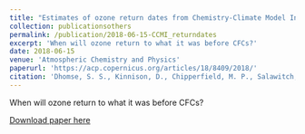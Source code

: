 ```yaml
---
title: "Estimates of ozone return dates from Chemistry-Climate Model Initiative simulations"
collection: publicationsothers
permalink: /publication/2018-06-15-CCMI_returndates
excerpt: 'When will ozone return to what it was before CFCs?'
date: 2018-06-15
venue: 'Atmospheric Chemistry and Physics'
paperurl: 'https://acp.copernicus.org/articles/18/8409/2018/'
citation: 'Dhomse, S. S., Kinnison, D., Chipperfield, M. P., Salawitch, R. J., Cionni, I., Hegglin, M. I., Abraham, N. L., Akiyoshi, H., Archibald, A. T., Bednarz, E. M., Bekki, S., Braesicke, P., Butchart, N., Dameris, M., Deushi, M., Frith, S., Hardiman, S. C., Hassler, B., Horowitz, L. W., Hu, R.-M., Jockel, P., Josse, B., Kirner, O., Kremser, S., Langematz, U., Lewis, J., Marchand, M., Lin, M., Mancini, E., Marecal, V., Michou, M., Morgenstern, O., O Connor, F. M., Oman, L., Pitari, G., Plummer, D. A., Pyle, J. A., Revell, L. E., Rozanov, E., Schofield, R., Stenke, A., Stone, K., Sudo, K., Tilmes, S., Visioni, D., Yamashita, Y., and Zeng, G.: &quot;Estimates of ozone return dates from Chemistry-Climate Model Initiative simulations&quot;, Atmos. Chem. Phys., 18, 8409?8438, https://doi.org/10.5194/acp-18-8409-2018, 2018.'
---
```


When will ozone return to what it was before CFCs?

[Download paper here](https://acp.copernicus.org/articles/18/8409/2018/acp-18-8409-2018.pdf)